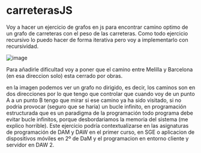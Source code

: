 # carreterasJS
Voy a hacer un ejercicio de grafos en js para encontrar camino optimo de un grafo de carreteras con el peso de las carreteras.
Como todo ejercicio recursivo lo puedo hacer de forma iterativa pero voy a implementarlo con recursividad.

![image](https://github.com/user-attachments/assets/2b277a58-842b-4331-878e-616e4eb249c5)

Para añadirle dificultad voy a poner que el camino entre Melilla y Barcelona (en esa direccion solo) esta cerrado por obras.

en la imagen podemos ver un grafo no dirigido, es decir, los caminos son en dos direcciones por lo que tengo que controlar que cuando voy de un punto A
a un punto B tengo que mirar si ese camino ya ha sido visitado, si no podria provocar (seguro que se haria) un bucle infinito, en programación estructurada
que es un paradigma de la programación todo programa debe evitar bucle infinitos, porque desbordariamos la memoria del sistema (me explico horrible).
Este ejercicio podría contextualizarse en las asignaturas de programación de DAM y DAW en el primer curso, en SGE o aplicacion de dispositivos móviles en 2º de DaM
y el programacion en entorno cliente y servidor en DAW 2.
